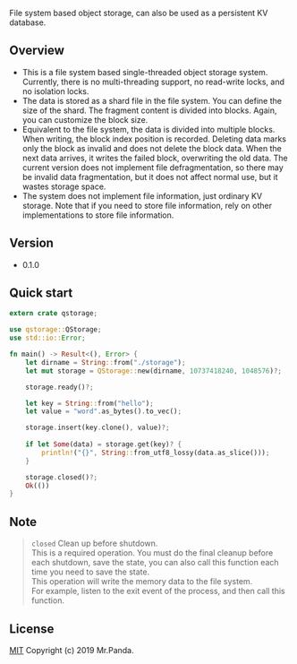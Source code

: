 File system based object storage, can also be used as a persistent KV database.


## Overview

* This is a file system based single-threaded object storage system. Currently, there is no multi-threading support, no read-write locks, and no isolation locks.</br>
* The data is stored as a shard file in the file system. You can define the size of the shard. The fragment content is divided into blocks. Again, you can customize the block size.</br>
* Equivalent to the file system, the data is divided into multiple blocks. When writing, the block index position is recorded. Deleting data marks only the block as invalid and does not delete the block data. When the next data arrives, it writes the failed block, overwriting the old data. The current version does not implement file defragmentation, so there may be invalid data fragmentation, but it does not affect normal use, but it wastes storage space.</br>
* The system does not implement file information, just ordinary KV storage. Note that if you need to store file information, rely on other implementations to store file information.</br>


## Version

* 0.1.0


## Quick start
```rust
extern crate qstorage;

use qstorage::QStorage;
use std::io::Error;

fn main() -> Result<(), Error> {
    let dirname = String::from("./storage");
    let mut storage = QStorage::new(dirname, 10737418240, 1048576)?;

    storage.ready()?;

    let key = String::from("hello");
    let value = "word".as_bytes().to_vec();

    storage.insert(key.clone(), value)?;
    
    if let Some(data) = storage.get(key)? {
        println!("{}", String::from_utf8_lossy(data.as_slice()));
    }

    storage.closed()?;
    Ok(())
}
```


## Note
> `closed` Clean up before shutdown.</br>
> This is a required operation. You must do the final cleanup before each shutdown, save the state, you can also call this function each time you need to save the state.</br>
> This operation will write the memory data to the file system.</br>
> For example, listen to the exit event of the process, and then call this function.</br>


## License
[MIT](./LICENSE)
Copyright (c) 2019 Mr.Panda.